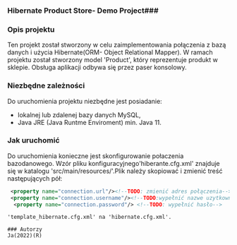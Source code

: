 ### Hibernate Product Store- Demo Project###
### Opis projektu
Ten projekt został stworzony w celu zaimplementowania połączenia z bazą danych 
i użycia Hibernate(ORM- Object Relational Mapper).
W ramach projektu został stworzony model 'Product', który reprezentuje produkt w sklepie.
Obsługa aplikacji odbywa się przez paser konsolowy.

### Niezbędne zależności
Do uruchomienia projektu niezbędne jest posiadanie:
- lokalnej lub zdalenej bazy danych MySQL,
- Java JRE (Java Runtme Enviroment) min. Java 11.

### Jak uruchomić
Do uruchomienia konieczne jest skonfigurowanie połaczenia bazodanowego.
Wzór pliku konfiguracyjnego'hiberante.cfg.xml' znajduje się w katalogu 'src/main/resources/'.Plik należy skopiować i zmienić treść następujących pół:
```xml
 <property name="connection.url"/><!--TODO: zmienić adres połączenia-->
 <property name="connection.username"/><!--TODO:wypełnić nazwe uzytkownika-->
  <property name="connection.password"/> <!--TODO: wypełnić hasło-->
  ```
```Po zmianie  ustawień należy zmienić nazwę pliku z 
'template_hibernate.cfg.xml' na 'hibernate.cfg.xml'.

### Autorzy
Ja(2022)(R)